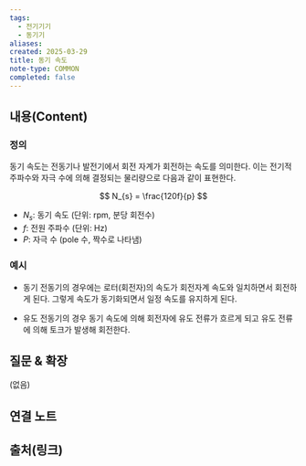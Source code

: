 ```yaml
---
tags:
  - 전기기기
  - 동기기
aliases: 
created: 2025-03-29
title: 동기 속도
note-type: COMMON
completed: false
---
```


## 내용(Content)

### 정의

동기 속도는 전동기나 발전기에서 회전 자계가 회전하는 속도를 의미한다. 이는 전기적 주파수와 자극 수에 의해 결정되는 물리량으로 다음과 같이 표현한다.

$$
N_{s} = \frac{120f}{p}
$$

- $N_{s}$: 동기 속도 (단위: rpm, 분당 회전수)
- $f$: 전원 주파수 (단위: Hz)
- $P$: 자극 수 (pole 수, 짝수로 나타냄)

### 


### 예시

- 동기 전동기의 경우에는 로터(회전자)의 속도가 회전자계 속도와 일치하면서 회전하게 된다. 그렇게 속도가 동기화되면서 일정 속도를 유지하게 된다.

- 유도 전동기의 경우 동기 속도에 의해 회전자에 유도 전류가 흐르게 되고 유도 전류에 의해 토크가 발생해 회전한다.

## 질문 & 확장

(없음)

## 연결 노트

## 출처(링크)

